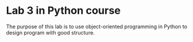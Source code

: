 # Lab 3 in Python course

The purpose of this lab is to use object-oriented programming in Python to design program with good structure.